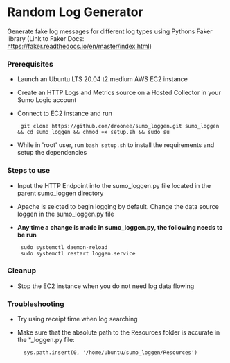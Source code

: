 # Random Log Generator
Generate fake log messages for different log types using Pythons Faker library (Link to Faker Docs: https://faker.readthedocs.io/en/master/index.html)

### Prerequisites
- Launch an Ubuntu LTS 20.04 t2.medium AWS EC2 instance
       
- Create an HTTP Logs and Metrics source on a Hosted Collector in your Sumo Logic account

- Connect to EC2 instance and run 

       git clone https://github.com/droonee/sumo_loggen.git sumo_loggen && cd sumo_loggen && chmod +x setup.sh && sudo su

- While in 'root' user, run `bash setup.sh` to install the requirements and setup the dependencies

### Steps to use
- Input the HTTP Endpoint into the sumo_loggen.py file located in the parent sumo_loggen directory

- Apache is selcted to begin logging by default.  Change the data source loggen in the sumo_loggen.py file

- **Any time a change is made in sumo_loggen.py, the following needs to be run**

       sudo systemctl daemon-reload
       sudo systemctl restart loggen.service

### Cleanup
- Stop the EC2 instance when you do not need log data flowing

### Troubleshooting
- Try using receipt time when log searching

- Make sure that the absolute path to the Resources folder is accurate in the *_loggen.py file:
        
        sys.path.insert(0, '/home/ubuntu/sumo_loggen/Resources')

